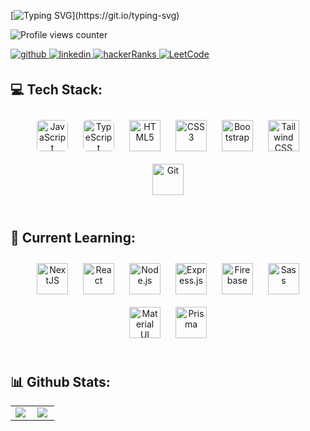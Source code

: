 <div align="left">

[![Typing SVG](https://readme-typing-svg.herokuapp.com?font=Fira+Code&pause=1000&random=false&width=435&lines=+Hey+%F0%9F%91%8B%2C+I'm+Felipe+Franco!+;I'm+a+software+engineer;With+focus+on+Front-end;Welcome+to+my+github+profile!)](https://git.io/typing-svg)

</div>

![Profile views counter](https://komarev.com/ghpvc/?username=rishavanand&&style=flat-square)

<a href="https://github.com/fefranco97" target="_blank">
<img src="https://img.shields.io/badge/github-%2324292e.svg?&style=for-the-badge&logo=github&logoColor=white" alt=github style="margin-bottom: 5px;" />
</a>
<a href="https://linkedin.com/in/felipe-franco-camargo" target="_blank">
<img src="https://img.shields.io/badge/linkedin-%231E77B5.svg?&style=for-the-badge&logo=linkedin&logoColor=white" alt=linkedin style="margin-bottom: 5px;" />
</a>
<a href="https://www.hackerrank.com/kaidev" target="_blank">
<img src="https://img.shields.io/badge/HackerRanks-3eb471.svg?&style=for-the-badge&logo=hackerrank&logoColor=black" alt=hackerRanks style="margin-bottom: 5px;" />
</a>
<a href="https://www.leetcode.com/fefranco97" target="_blank">
<img src="https://img.shields.io/badge/LeetCode-FFA116.svg?&style=for-the-badge&logo=leetcode&logoColor=white" alt=LeetCode style="margin-bottom: 5px;" />
</a>

<!-- ### Glad to see you here!

I’m a full-stack developer who has turned years of freelancing into a full-time career. Being a full-stack allows me to not only develop client-facing apps and websites but also develop it with cutting edge backend support.

I specialize in building robust backends that do all the heavy lifting for your app or website. I love designing systems that are light yet powerful, distributed yet synchronized and beautiful yet effective. I also frequently blog about the world behind the screen which involves system designs, databases, security, servers, optimisation and also promising technologies like Blockchain and PWAs. -->

<br/>

## 💻 Tech Stack:

<div align="center">  
<a href="https://www.javascript.com/" target="_blank"><img style="margin: 10px; border-radius:6px" src="https://cdn.jsdelivr.net/gh/devicons/devicon@latest/icons/javascript/javascript-original.svg" alt="JavaScript" height="50" /></a>
<a href="https://www.typescriptlang.org/" target="_blank"><img style="margin: 10px; border-radius:6px" src="https://cdn.jsdelivr.net/gh/devicons/devicon@latest/icons/typescript/typescript-original.svg" alt="TypeScript" height="50" /></a>
<a href="https://en.wikipedia.org/wiki/HTML5" target="_blank"><img style="margin: 10px" src="https://cdn.jsdelivr.net/gh/devicons/devicon@latest/icons/html5/html5-original.svg" alt="HTML5" height="50" /></a> 
<a href="https://www.w3schools.com/css/" target="_blank"><img style="margin: 10px" src="https://cdn.jsdelivr.net/gh/devicons/devicon@latest/icons/css3/css3-original.svg" alt="CSS3" height="50" /></a>  
<a href="https://getbootstrap.com/docs/3.4/javascript/" target="_blank"><img style="margin: 10px" src="https://cdn.jsdelivr.net/gh/devicons/devicon@latest/icons/bootstrap/bootstrap-original-wordmark.svg" alt="Bootstrap" height="50" /></a> 
<a href="https://www.tailwindcss.com/" target="_blank"><img style="margin: 10px" src="https://cdn.jsdelivr.net/gh/devicons/devicon@latest/icons/tailwindcss/tailwindcss-original.svg" alt="Tailwind CSS" height="50" /></a>  
<a href="https://github.com/" target="_blank"><img style="margin: 10px" src="https://cdn.jsdelivr.net/gh/devicons/devicon@latest/icons/git/git-original-wordmark.svg" alt="Git" height="50" /></a>
</div>

<br/>

## 🌱 Current Learning:

<div align="center">  
<a href="https://nextjs.org/" target="_blank"><img style="margin: 10px" src="https://cdn.jsdelivr.net/gh/devicons/devicon@latest/icons/nextjs/nextjs-original.svg" alt="NextJS" height="50" /></a>  
<a href="https://reactjs.org/" target="_blank"><img style="margin: 10px" src="https://cdn.jsdelivr.net/gh/devicons/devicon/icons/react/react-original-wordmark.svg" alt="React" height="50" /></a>  
<a href="https://nodejs.org/" target="_blank"><img style="margin: 10px" src="https://cdn.simpleicons.org/nodedotjs" alt="Node.js" height="50" /></a>  
<a href="https://expressjs.com/" target="_blank"><img style="margin: 10px" src="https://cdn.jsdelivr.net/gh/devicons/devicon@latest/icons/express/express-original-wordmark.svg" alt="Express.js" height="50" /></a>  
<a href="https://firebase.google.com/" target="_blank"><img style="margin: 10px" src="https://cdn.jsdelivr.net/gh/devicons/devicon@latest/icons/firebase/firebase-original-wordmark.svg" alt="Firebase" height="50" /></a>  
<a href="https://sass-lang.com/" target="_blank"><img style="margin: 10px" src="https://cdn.jsdelivr.net/gh/devicons/devicon@latest/icons/sass/sass-original.svg" alt="Sass" height="50" /></a>  
<a href="https://mui.com/" target="_blank"><img style="margin: 10px" src="https://profilinator.rishav.dev/skills-assets/mui.png" alt="Material UI" height="50" /></a>  
<a href="https://www.prisma.io/" target="_blank"><img style="margin: 10px;" src="https://cdn.jsdelivr.net/gh/devicons/devicon@latest/icons/prisma/prisma-original.svg" alt="Prisma" height="50" /></a>  
</div>

<br/>

## 📊 Github Stats:

<table hide_border=true>
<tr>
  <td valign="top" width="50%">

  <img src="https://github-readme-stats.vercel.app/api/top-langs?username=fefranco97&locale=en&hide_title=false&layout=compact&card_width=320&langs_count=5&theme=dracula&hide_border=true" align="left"  />

</td>

  <td valign="top" width="50%">
  <img src="https://github-readme-stats.vercel.app/api?username=fefranco97&show_icons=true&count_private=true&theme=dracula&hide_border=true&layout=compact" align="left"/>
  </td>

  <!-- <td valign="top" width="33%">
  <img src="https://streak-stats.demolab.com?user=fefranco97&locale=en&mode=weekly&theme=dracula&hide_border=true&border_radius=5" height="150" alt="streak graph" align="left" />
  </td> -->

  </tr>
</table>

<br/>

<br />
